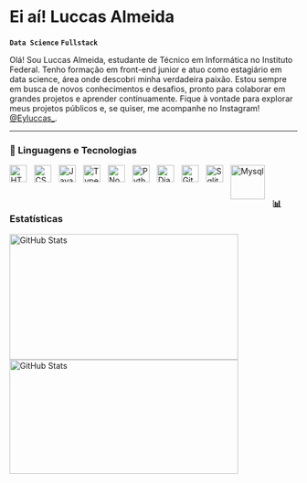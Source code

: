 # Ei aí! Luccas Almeida

**`Data Science`** **`Fullstack`**

Olá! Sou Luccas Almeida, estudante de Técnico em Informática no Instituto Federal. Tenho formação em front-end junior e atuo como estagiário em data science, área onde descobri minha verdadeira paixão. Estou sempre em busca de novos conhecimentos e desafios, pronto para colaborar em grandes projetos e aprender continuamente. Fique à vontade para explorar meus projetos públicos e, se quiser, me acompanhe no Instagram!  [@Eyluccas_](https://www.instagram.com/eyluccas_/).

---

### 🤖 Linguagens e Tecnologias

<img 
    align="left" 
    alt="HTML"
    title="HTML" 
    width="30px" 
    style="padding-right: 10px;" 
    src="https://cdn.jsdelivr.net/gh/devicons/devicon@latest/icons/html5/html5-original.svg" 
/>
<img 
    align="left" 
    alt="CSS" 
    title="CSS"
    width="30px" 
    style="padding-right: 10px;" 
    src="https://cdn.jsdelivr.net/gh/devicons/devicon@latest/icons/css3/css3-original.svg" 
/>
<img 
    align="left" 
    alt="JavaScript" 
    title="JavaScript"
    width="30px" 
    style="padding-right: 10px;" 
    src="https://cdn.jsdelivr.net/gh/devicons/devicon@latest/icons/javascript/javascript-original.svg" 
/>
<img 
    align="left" 
    alt="TypeScript" 
    title="TypeScript"
    width="30px" 
    style="padding-right: 10px;" 
    src="https://www.vectorlogo.zone/logos/typescriptlang/typescriptlang-icon.svg"
/>
<img 
    align="left" 
    alt="Node.js" 
    title="Node.JS"
    width="30px" 
    style="padding-right: 10px;" 
    src="https://github.com/user-attachments/assets/a9fde323-e7e2-4ced-9d76-6ab73dba2217"
/>
<img 
    align="left" 
    alt="Python" 
    title="Python"
    width="30px" 
    style="padding-right: 10px;" 
    src="https://cdn.jsdelivr.net/gh/devicons/devicon@latest/icons/python/python-original.svg" 
/>
<img 
    align="left" 
    alt="Django"
    title="Django" 
    width="30px" 
    style="padding-right: 10px;" 
    src="https://www.vectorlogo.zone/logos/djangoproject/djangoproject-icon.svg" 
/>
<img 
    align="left" 
    alt="Git" 
    title="Git"
    width="30px" 
    style="padding-right: 10px;" 
    src="https://cdn.jsdelivr.net/gh/devicons/devicon@latest/icons/git/git-original.svg" 
/>
<img 
    align="left" 
    alt="Sqlite3" 
    title="Sqlite3"
    width="30px" 
    style="padding-right: 10px;" 
    src="https://www.vectorlogo.zone/logos/sqlite/sqlite-icon.svg" 
/>
<img 
    align="left" 
    alt="Mysql" 
    title="Mysql"
    width="60px" 
    style="padding-right: 10px;" 
    src="https://www.vectorlogo.zone/logos/mysql/mysql-ar21.svg" 
/>


<br/>
<br/>

### 📊 Estatísticas

<p>
  <img 
    align="left" 
    alt="GitHub Stats" 
    height="220" 
    width="400" 
    style="padding-right: 10px;" 
    src="https://github-readme-stats.vercel.app/api?username=Ey-Luccas&show_icons=true&theme=tokyonight&include_all_commits=true&locale=pt-br" 
  />

<img 
      align="left" 
      alt="GitHub Stats" 
      height="200" 
      width="400"
      src="https://github-readme-stats.vercel.app/api/top-langs/?username=Ey-Luccas&theme=tokyonight&layout=compact&custom_title=Tecnologias&langs_count=9&include_all=true&hide=javascript&access_token=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" 
  />

</p>

